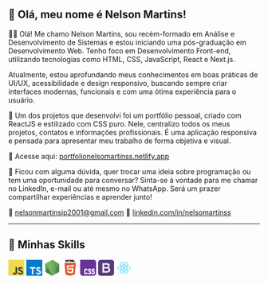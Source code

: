 ## 🧡 Olá, meu nome é Nelson Martins!

👨‍💻 Olá! Me chamo Nelson Martins, sou recém-formado em Análise e Desenvolvimento de Sistemas e estou iniciando uma pós-graduação em Desenvolvimento Web. 
Tenho foco em Desenvolvimento Front-end, utilizando tecnologias como HTML, CSS, JavaScript, React e Next.js. 

Atualmente, estou aprofundando meus conhecimentos em boas práticas de UI/UX, acessibilidade e design responsivo, buscando sempre criar interfaces modernas, funcionais e com uma ótima experiência para o usuário.

🔭 Um dos projetos que desenvolvi foi um portfólio pessoal, criado com ReactJS e estilizado com CSS puro. 
Nele, centralizo todos os meus projetos, contatos e informações profissionais. É uma aplicação responsiva e pensada para apresentar meu trabalho de forma objetiva e visual.

🔗 Acesse aqui: <a href="portfolionelsomartinss.netlify.app" target="_blank">portfolionelsomartinss.netlify.app</a>

💬 Ficou com alguma dúvida, quer trocar uma ideia sobre programação ou tem uma oportunidade para conversar?
Sinta-se à vontade para me chamar no LinkedIn, e-mail ou até mesmo no WhatsApp. Será um prazer compartilhar experiências e aprender junto!

📧 <a href="mailto:nelsonmartinsjp2001@gmail.com" target="_blank">nelsonmartinsjp2001@gmail.com</a>
🔗  <a href="linkedin.com/in/nelsomartinss" target="_blank">linkedin.com/in/nelsomartinss</a>

---

## 🚀 Minhas Skills

<code><img height="32" src="https://raw.githubusercontent.com/github/explore/80688e429a7d4ef2fca1e82350fe8e3517d3494d/topics/javascript/javascript.png" alt="Javascript"/></code>
<code><img height="32" src="https://raw.githubusercontent.com/github/explore/80688e429a7d4ef2fca1e82350fe8e3517d3494d/topics/typescript/typescript.png" alt="Typescript"/></code>
<code><img height="32" src="https://raw.githubusercontent.com/github/explore/80688e429a7d4ef2fca1e82350fe8e3517d3494d/topics/nodejs/nodejs.png" alt="Nodejs"/></code>
<code><img height="32" src="https://raw.githubusercontent.com/github/explore/80688e429a7d4ef2fca1e82350fe8e3517d3494d/topics/html/html.png" alt="HTML5"/></code>
<code><img height="32" src="https://raw.githubusercontent.com/github/explore/80688e429a7d4ef2fca1e82350fe8e3517d3494d/topics/css/css.png" alt="CSS"/></code>
<code><img height="32" src="https://raw.githubusercontent.com/github/explore/80688e429a7d4ef2fca1e82350fe8e3517d3494d/topics/bootstrap/bootstrap.png" alt="Bootstrap"/></code>
<code><img height="32" src="https://raw.githubusercontent.com/github/explore/80688e429a7d4ef2fca1e82350fe8e3517d3494d/topics/react/react.png" alt="React"/></code>
